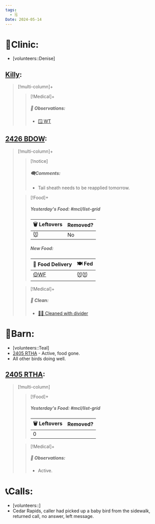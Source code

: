 ```yaml
---
tags:
  - 🗒️
Date: 2024-05-14
---
```


# 🏥Clinic:
- [volunteers::Denise]

## [Killy](../RARE%20Birds/Ed%20Birds/Killy.md):
> [!multi-column]+
>
>> [!Medical]+
>> ##### 🔭 Observations:
>> - [🪟 WT](../Admin/Codes/Window%20time.md)

## [2426 BDOW](../RARE%20Birds/2426%20BDOW.md):
> [!multi-column]+
>
>> [!notice]
>> ##### 🗨️Comments:
>> - Tail sheath needs to be reapplied tomorrow.
>
>> [!Food]+
>> ##### Yesterday's Food: #mcl/list-grid
>> |🗑️ Leftovers| Removed?
>> |---|---|
>>|🐭|No
>>
>> ##### New Food:
>> |🚚 Food Delivery| 🍽️ Fed|
>> |---|---|
>>|[🟡WF](../Admin/Codes/Whole%20food.md)|🐭🐭
>
>> [!Medical]+
>>##### 🫧 Clean:
>> - [🧼➗ Cleaned with divider](../Admin/Codes/Cleaned%20with%20divider.md)

# 🏡Barn:
- [volunteers::Teal]
- [2405 RTHA](../RARE%20Birds/2405%20RTHA.md) - Active, food gone.
- All other birds doing well.

## [2405 RTHA](../RARE%20Birds/2405%20RTHA.md):
> [!multi-column]
>
>> [!Food]+
>> ##### Yesterday's Food: #mcl/list-grid
>> |🗑️ Leftovers| Removed?
>> |---|---|
>>|0|
>
>> [!Medical]+
>> ##### 🔭 Observations:
>> - Active.

# 📞Calls:
- [volunteers::]
- Cedar Rapids, caller had picked up a baby bird from the sidewalk, returned call, no answer, left message.